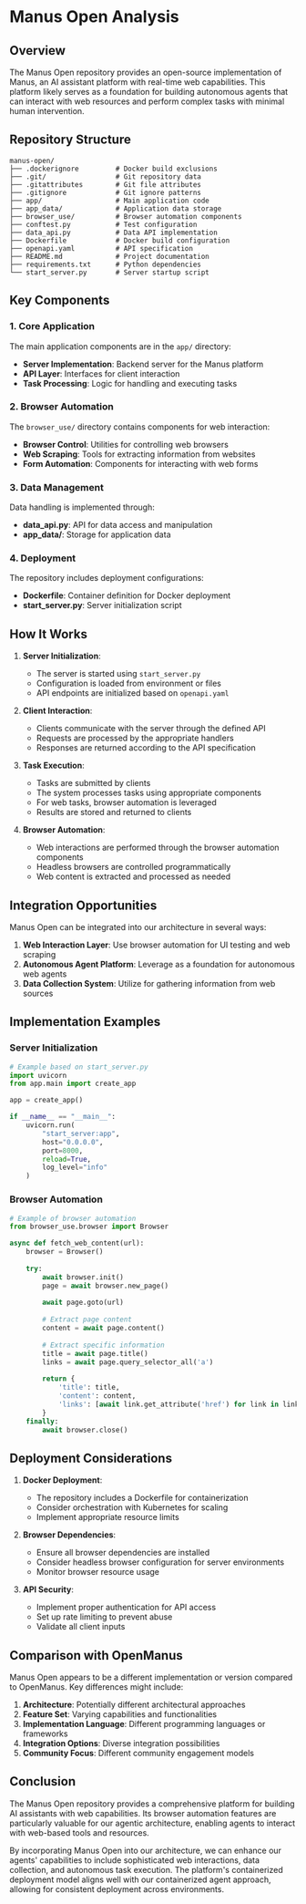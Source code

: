 # Manus Open Analysis

## Overview

The Manus Open repository provides an open-source implementation of Manus, an AI assistant platform with real-time web capabilities. This platform likely serves as a foundation for building autonomous agents that can interact with web resources and perform complex tasks with minimal human intervention.

## Repository Structure

```
manus-open/
├── .dockerignore         # Docker build exclusions
├── .git/                 # Git repository data
├── .gitattributes        # Git file attributes
├── .gitignore            # Git ignore patterns
├── app/                  # Main application code
├── app_data/             # Application data storage
├── browser_use/          # Browser automation components
├── conftest.py           # Test configuration
├── data_api.py           # Data API implementation
├── Dockerfile            # Docker build configuration
├── openapi.yaml          # API specification
├── README.md             # Project documentation
├── requirements.txt      # Python dependencies
└── start_server.py       # Server startup script
```

## Key Components

### 1. Core Application

The main application components are in the `app/` directory:

- **Server Implementation**: Backend server for the Manus platform
- **API Layer**: Interfaces for client interaction
- **Task Processing**: Logic for handling and executing tasks

### 2. Browser Automation

The `browser_use/` directory contains components for web interaction:

- **Browser Control**: Utilities for controlling web browsers
- **Web Scraping**: Tools for extracting information from websites
- **Form Automation**: Components for interacting with web forms

### 3. Data Management

Data handling is implemented through:

- **data_api.py**: API for data access and manipulation
- **app_data/**: Storage for application data

### 4. Deployment

The repository includes deployment configurations:

- **Dockerfile**: Container definition for Docker deployment
- **start_server.py**: Server initialization script

## How It Works

1. **Server Initialization**:
   - The server is started using `start_server.py`
   - Configuration is loaded from environment or files
   - API endpoints are initialized based on `openapi.yaml`

2. **Client Interaction**:
   - Clients communicate with the server through the defined API
   - Requests are processed by the appropriate handlers
   - Responses are returned according to the API specification

3. **Task Execution**:
   - Tasks are submitted by clients
   - The system processes tasks using appropriate components
   - For web tasks, browser automation is leveraged
   - Results are stored and returned to clients

4. **Browser Automation**:
   - Web interactions are performed through the browser automation components
   - Headless browsers are controlled programmatically
   - Web content is extracted and processed as needed

## Integration Opportunities

Manus Open can be integrated into our architecture in several ways:

1. **Web Interaction Layer**: Use browser automation for UI testing and web scraping
2. **Autonomous Agent Platform**: Leverage as a foundation for autonomous web agents
3. **Data Collection System**: Utilize for gathering information from web sources

## Implementation Examples

### Server Initialization

```python
# Example based on start_server.py
import uvicorn
from app.main import create_app

app = create_app()

if __name__ == "__main__":
    uvicorn.run(
        "start_server:app",
        host="0.0.0.0",
        port=8000,
        reload=True,
        log_level="info"
    )
```

### Browser Automation

```python
# Example of browser automation
from browser_use.browser import Browser

async def fetch_web_content(url):
    browser = Browser()
    
    try:
        await browser.init()
        page = await browser.new_page()
        
        await page.goto(url)
        
        # Extract page content
        content = await page.content()
        
        # Extract specific information
        title = await page.title()
        links = await page.query_selector_all('a')
        
        return {
            'title': title,
            'content': content,
            'links': [await link.get_attribute('href') for link in links]
        }
    finally:
        await browser.close()
```

## Deployment Considerations

1. **Docker Deployment**:
   - The repository includes a Dockerfile for containerization
   - Consider orchestration with Kubernetes for scaling
   - Implement appropriate resource limits

2. **Browser Dependencies**:
   - Ensure all browser dependencies are installed
   - Consider headless browser configuration for server environments
   - Monitor browser resource usage

3. **API Security**:
   - Implement proper authentication for API access
   - Set up rate limiting to prevent abuse
   - Validate all client inputs

## Comparison with OpenManus

Manus Open appears to be a different implementation or version compared to OpenManus. Key differences might include:

1. **Architecture**: Potentially different architectural approaches
2. **Feature Set**: Varying capabilities and functionalities
3. **Implementation Language**: Different programming languages or frameworks
4. **Integration Options**: Diverse integration possibilities
5. **Community Focus**: Different community engagement models

## Conclusion

The Manus Open repository provides a comprehensive platform for building AI assistants with web capabilities. Its browser automation features are particularly valuable for our agentic architecture, enabling agents to interact with web-based tools and resources.

By incorporating Manus Open into our architecture, we can enhance our agents' capabilities to include sophisticated web interactions, data collection, and autonomous task execution. The platform's containerized deployment model aligns well with our containerized agent approach, allowing for consistent deployment across environments.
